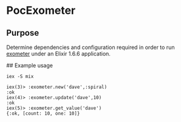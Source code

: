 # PocExometer

## Purpose

Determine dependencies and configuration required in order to run 
[exometer](https://github.com/Feuerlabs/exometer_core) under an Elixir 1.6.6 application.


## Example usage

```
iex -S mix
```

```
iex(3)> :exometer.new('dave',:spiral)
:ok
iex(4)> :exometer.update('dave',10)  
:ok
iex(5)> :exometer.get_value('dave')  
{:ok, [count: 10, one: 10]}
```
